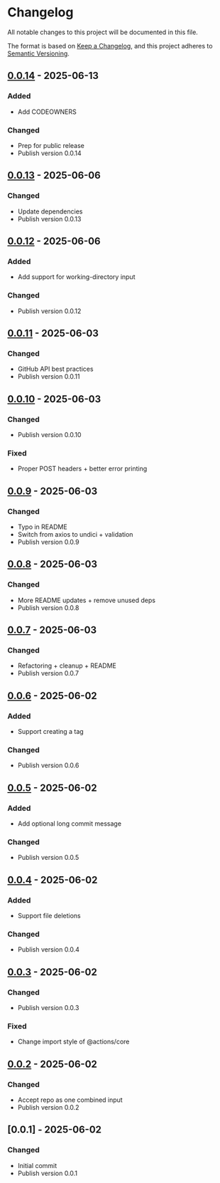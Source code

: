 # Changelog

All notable changes to this project will be documented in this file.

The format is based on [Keep a Changelog](https://keepachangelog.com/en/1.0.0/),
and this project adheres to [Semantic Versioning](https://semver.org/spec/v2.0.0.html).

## [0.0.14] - 2025-06-13

### Added

- Add CODEOWNERS

### Changed

- Prep for public release
- Publish version 0.0.14

## [0.0.13] - 2025-06-06

### Changed

- Update dependencies
- Publish version 0.0.13

## [0.0.12] - 2025-06-06

### Added

- Add support for working-directory input

### Changed

- Publish version 0.0.12

## [0.0.11] - 2025-06-03

### Changed

- GitHub API best practices
- Publish version 0.0.11

## [0.0.10] - 2025-06-03

### Changed

- Publish version 0.0.10

### Fixed

- Proper POST headers + better error printing

## [0.0.9] - 2025-06-03

### Changed

- Typo in README
- Switch from axios to undici + validation
- Publish version 0.0.9

## [0.0.8] - 2025-06-03

### Changed

- More README updates + remove unused deps
- Publish version 0.0.8

## [0.0.7] - 2025-06-03

### Changed

- Refactoring + cleanup + README
- Publish version 0.0.7

## [0.0.6] - 2025-06-02

### Added

- Support creating a tag

### Changed

- Publish version 0.0.6

## [0.0.5] - 2025-06-02

### Added

- Add optional long commit message

### Changed

- Publish version 0.0.5

## [0.0.4] - 2025-06-02

### Added

- Support file deletions

### Changed

- Publish version 0.0.4

## [0.0.3] - 2025-06-02

### Changed

- Publish version 0.0.3

### Fixed

- Change import style of @actions/core

## [0.0.2] - 2025-06-02

### Changed

- Accept repo as one combined input
- Publish version 0.0.2

## [0.0.1] - 2025-06-02

### Changed

- Initial commit
- Publish version 0.0.1

[0.0.14]: https://github.com/saasquatch/git-commit-action/compare/v0.0.13..v0.0.14
[0.0.13]: https://github.com/saasquatch/git-commit-action/compare/v0.0.12..v0.0.13
[0.0.12]: https://github.com/saasquatch/git-commit-action/compare/v0.0.11..v0.0.12
[0.0.11]: https://github.com/saasquatch/git-commit-action/compare/v0.0.10..v0.0.11
[0.0.10]: https://github.com/saasquatch/git-commit-action/compare/v0.0.9..v0.0.10
[0.0.9]: https://github.com/saasquatch/git-commit-action/compare/v0.0.8..v0.0.9
[0.0.8]: https://github.com/saasquatch/git-commit-action/compare/v0.0.7..v0.0.8
[0.0.7]: https://github.com/saasquatch/git-commit-action/compare/v0.0.6..v0.0.7
[0.0.6]: https://github.com/saasquatch/git-commit-action/compare/v0.0.5..v0.0.6
[0.0.5]: https://github.com/saasquatch/git-commit-action/compare/v0.0.4..v0.0.5
[0.0.4]: https://github.com/saasquatch/git-commit-action/compare/v0.0.3..v0.0.4
[0.0.3]: https://github.com/saasquatch/git-commit-action/compare/v0.0.2..v0.0.3
[0.0.2]: https://github.com/saasquatch/git-commit-action/compare/v0.0.1..v0.0.2


